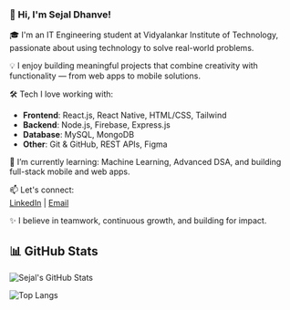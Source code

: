 ### 👋 Hi, I'm Sejal Dhanve!

🎓 I'm an IT Engineering student at Vidyalankar Institute of Technology, passionate about using technology to solve real-world problems.

💡 I enjoy building meaningful projects that combine creativity with functionality — from web apps to mobile solutions.

🛠️ Tech I love working with:
- **Frontend**: React.js, React Native, HTML/CSS, Tailwind
- **Backend**: Node.js, Firebase, Express.js
- **Database**: MySQL, MongoDB
- **Other**: Git & GitHub, REST APIs, Figma

🌱 I’m currently learning: Machine Learning, Advanced DSA, and building full-stack mobile and web apps.

📫 Let's connect:  
[LinkedIn](https://www.linkedin.com/in/sejal-dhanve) | [Email](mailto:your-email@example.com)

✨ I believe in teamwork, continuous growth, and building for impact.
## 📊 GitHub Stats

![Sejal's GitHub Stats](https://github-readme-stats.vercel.app/api?username=sejaldhanve&show_icons=true&theme=radical&hide_border=true)

![Top Langs](https://github-readme-stats.vercel.app/api/top-langs/?username=sejaldhanve&layout=compact&theme=radical&hide_border=true)

